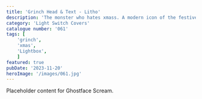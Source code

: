 ```yaml
---
title: 'Grinch Head & Text - Litho'
description: 'The monster who hates xmass. A modern icon of the festive period. Available with a red solid heart or also available with a litho heart. 7 optional litho hearts included. '
category: 'Light Switch Covers'
catalogue number: '061'
tags: [
    'grinch', 
    'xmas',
    'Lightbox', 
    ]
featured: true
pubDate: '2023-11-20'
heroImage: '/images/061.jpg'
---
```


Placeholder content for Ghostface Scream.
